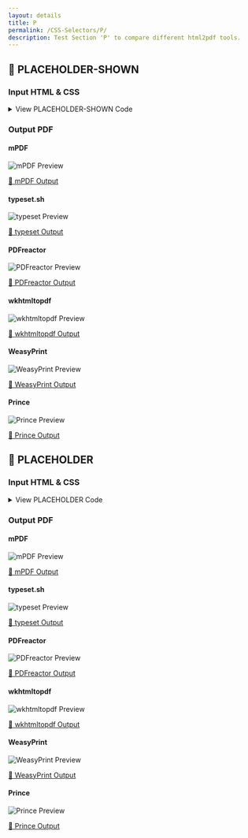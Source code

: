 ```yaml
---
layout: details
title: P
permalink: /CSS-Selectors/P/
description: Test Section 'P' to compare different html2pdf tools.
---
```




## 🔬 PLACEHOLDER-SHOWN

### Input HTML & CSS

<details>
    <summary>
        View PLACEHOLDER-SHOWN Code
    </summary>
    <pre><code class="hljs xml"><span class="hljs-meta">&lt;!DOCTYPE <span class="hljs-meta-keyword">html</span>&gt;</span>
<span class="hljs-comment">&lt;!-- Sample from https://css-tricks.com/almanac/selectors/p/placeholder-shown/ --&gt;</span>
<span class="hljs-tag">&lt;<span class="hljs-name">html</span> <span class="hljs-attr">lang</span>=<span class="hljs-string">"en"</span>&gt;</span>
    <span class="hljs-tag">&lt;<span class="hljs-name">head</span>&gt;</span>
        <span class="hljs-tag">&lt;<span class="hljs-name">style</span>&gt;</span><span class="css">
        <span class="hljs-selector-tag">input</span> {
  <span class="hljs-attribute">font-size</span>: <span class="hljs-number">1.5rem</span>;
  <span class="hljs-attribute">margin</span>: <span class="hljs-number">10px</span>;
  <span class="hljs-attribute">padding</span>: <span class="hljs-number">10px</span>;
  <span class="hljs-attribute">width</span>: <span class="hljs-number">65%</span>;
}
<span class="hljs-selector-tag">input</span><span class="hljs-selector-pseudo">:placeholder-shown</span> {
  <span class="hljs-attribute">border</span>: <span class="hljs-number">5px</span> solid red;
}



<span class="hljs-selector-tag">html</span>, <span class="hljs-selector-tag">body</span> {
  <span class="hljs-attribute">background</span>: <span class="hljs-number">#333</span>;
}

<span class="hljs-selector-tag">body</span> {
  <span class="hljs-attribute">padding-top</span>: <span class="hljs-number">4em</span>;
}

<span class="hljs-selector-tag">form</span> {
  <span class="hljs-attribute">display</span>: flex;
  <span class="hljs-attribute">justify-content</span>: center;
  <span class="hljs-attribute">align-items</span>: center;
  <span class="hljs-attribute">flex-direction</span>: column;
}

        </span><span class="hljs-tag">&lt;/<span class="hljs-name">style</span>&gt;</span>
    <span class="hljs-tag">&lt;/<span class="hljs-name">head</span>&gt;</span>
    <span class="hljs-tag">&lt;<span class="hljs-name">body</span>&gt;</span>
        <span class="hljs-tag">&lt;<span class="hljs-name">form</span>&gt;</span>
  
            <span class="hljs-tag">&lt;<span class="hljs-name">input</span> <span class="hljs-attr">type</span>=<span class="hljs-string">"text"</span> <span class="hljs-attr">placeholder</span>=<span class="hljs-string">"Placeholder text"</span> <span class="hljs-attr">value</span>=<span class="hljs-string">"Currently has a value (not showing placeholder)."</span>&gt;</span>
            
            <span class="hljs-tag">&lt;<span class="hljs-name">input</span> <span class="hljs-attr">type</span>=<span class="hljs-string">"text"</span> <span class="hljs-attr">placeholder</span>=<span class="hljs-string">"Currently has no value (showing placeholder)."</span>&gt;</span>
            
          <span class="hljs-tag">&lt;/<span class="hljs-name">form</span>&gt;</span>
            
    <span class="hljs-tag">&lt;/<span class="hljs-name">body</span>&gt;</span>
<span class="hljs-tag">&lt;/<span class="hljs-name">html</span>&gt;</span></code></pre>
    <p>
        <a href="https://raw.githubusercontent.com/azettl/compare.html2pdf.tools/master//html/CSS%20Selectors/P/placeholder-shown.html" target="_blank" rel="noopener">📄 Get Input HTML on GitHub</a>
    </p>
</details>

### Output PDF

<div class="details-boxes">
    <div>
        <h4>mPDF</h4>
        <img src="/{{ page.path }}/../mpdf__html_CSS_Selectors_P_placeholder-shown.html.png" alt="mPDF Preview" />
        <p>
            <a href="/{{ page.path }}/../mpdf__html_CSS_Selectors_P_placeholder-shown.html.pdf" target="_blank">📕 mPDF Output</a>
        </p>
    </div>
    <div>
        <h4>typeset.sh</h4>
        <img src="/{{ page.path }}/../typeset__html_CSS_Selectors_P_placeholder-shown.html.png" alt="typeset Preview" />
        <p>
            <a href="/{{ page.path }}/../typeset__html_CSS_Selectors_P_placeholder-shown.html.pdf" target="_blank">📕 typeset Output</a>
        </p>
    </div>
    <div>
        <h4>PDFreactor</h4>
        <img src="/{{ page.path }}/../pdfreactor__html_CSS_Selectors_P_placeholder-shown.html.png" alt="PDFreactor Preview" />
        <p>
            <a href="/{{ page.path }}/../pdfreactor__html_CSS_Selectors_P_placeholder-shown.html.pdf" target="_blank">📕 PDFreactor Output</a>
        </p>
    </div>
    <div>
        <h4>wkhtmltopdf</h4>
        <img src="/{{ page.path }}/../wkhtmltopdf__html_CSS_Selectors_P_placeholder-shown.html.png" alt="wkhtmltopdf Preview" />
        <p>
            <a href="/{{ page.path }}/../wkhtmltopdf__html_CSS_Selectors_P_placeholder-shown.html.pdf" target="_blank">📕 wkhtmltopdf Output</a>
        </p>
    </div>
    <div>
        <h4>WeasyPrint</h4>
        <img src="/{{ page.path }}/../weasyprint__html_CSS_Selectors_P_placeholder-shown.html.png" alt="WeasyPrint Preview" />
        <p>
            <a href="/{{ page.path }}/../weasyprint__html_CSS_Selectors_P_placeholder-shown.html.pdf" target="_blank">📕 WeasyPrint Output</a>
        </p>
    </div>
    <div>
        <h4>Prince</h4>
        <img src="/{{ page.path }}/../princexml__html_CSS_Selectors_P_placeholder-shown.html.png" alt="Prince Preview" />
        <p>
            <a href="/{{ page.path }}/../princexml__html_CSS_Selectors_P_placeholder-shown.html.pdf" target="_blank">📕 Prince Output</a>
        </p>
    </div>
</div>

## 🔬 PLACEHOLDER

### Input HTML & CSS

<details>
    <summary>
        View PLACEHOLDER Code
    </summary>
    <pre><code class="hljs xml"><span class="hljs-meta">&lt;!DOCTYPE <span class="hljs-meta-keyword">html</span>&gt;</span>
<span class="hljs-comment">&lt;!-- Sample from https://css-tricks.com/almanac/selectors/p/placeholder/ --&gt;</span>
<span class="hljs-tag">&lt;<span class="hljs-name">html</span> <span class="hljs-attr">lang</span>=<span class="hljs-string">"en"</span>&gt;</span>
    <span class="hljs-tag">&lt;<span class="hljs-name">head</span>&gt;</span>
        <span class="hljs-tag">&lt;<span class="hljs-name">style</span>&gt;</span><span class="css">
        <span class="hljs-selector-tag">label</span> {
  <span class="hljs-attribute">display</span>: block;
  <span class="hljs-attribute">color</span>: white;
  <span class="hljs-attribute">margin</span>: <span class="hljs-number">0</span> <span class="hljs-number">0</span> <span class="hljs-number">4px</span>;
}
<span class="hljs-selector-tag">input</span> {
  <span class="hljs-attribute">border</span>: <span class="hljs-number">#000</span>;
  <span class="hljs-attribute">padding</span>: <span class="hljs-number">10px</span>;
  <span class="hljs-attribute">font-size</span>: <span class="hljs-number">1.2em</span>;
  <span class="hljs-attribute">width</span>: <span class="hljs-number">100%</span>;
}
<span class="hljs-selector-tag">input</span><span class="hljs-selector-pseudo">::placeholder</span> {
  <span class="hljs-attribute">color</span>: red;
}
<span class="hljs-selector-tag">label</span>, <span class="hljs-selector-tag">input</span> {
  <span class="hljs-attribute">font-family</span>: sans-serif;
}
<span class="hljs-selector-tag">form</span> {
  <span class="hljs-attribute">width</span>: <span class="hljs-number">65%</span>;
}

<span class="hljs-selector-tag">body</span> {
  <span class="hljs-attribute">background</span>: <span class="hljs-number">#333</span>;
  <span class="hljs-attribute">display</span>: flex;
  <span class="hljs-attribute">justify-content</span>: center;
  <span class="hljs-attribute">align-items</span>: center;
}
* {
  <span class="hljs-attribute">box-sizing</span>: border-box;
}
        </span><span class="hljs-tag">&lt;/<span class="hljs-name">style</span>&gt;</span>
    <span class="hljs-tag">&lt;/<span class="hljs-name">head</span>&gt;</span>
    <span class="hljs-tag">&lt;<span class="hljs-name">body</span>&gt;</span>
        <span class="hljs-tag">&lt;<span class="hljs-name">form</span> <span class="hljs-attr">action</span>=<span class="hljs-string">""</span>&gt;</span>
  
            <span class="hljs-tag">&lt;<span class="hljs-name">div</span>&gt;</span>
              <span class="hljs-tag">&lt;<span class="hljs-name">label</span> <span class="hljs-attr">for</span>=<span class="hljs-string">"school"</span>&gt;</span>School Name:<span class="hljs-tag">&lt;/<span class="hljs-name">label</span>&gt;</span>
              <span class="hljs-tag">&lt;<span class="hljs-name">input</span> <span class="hljs-attr">id</span>=<span class="hljs-string">"school"</span> <span class="hljs-attr">name</span>=<span class="hljs-string">"schoo"</span> <span class="hljs-attr">type</span>=<span class="hljs-string">"text"</span> <span class="hljs-attr">placeholder</span>=<span class="hljs-string">"Cherry River Middle School"</span>&gt;</span>
            <span class="hljs-tag">&lt;/<span class="hljs-name">div</span>&gt;</span>
            
            
            
          <span class="hljs-tag">&lt;/<span class="hljs-name">form</span>&gt;</span>
    <span class="hljs-tag">&lt;/<span class="hljs-name">body</span>&gt;</span>
<span class="hljs-tag">&lt;/<span class="hljs-name">html</span>&gt;</span></code></pre>
    <p>
        <a href="https://raw.githubusercontent.com/azettl/compare.html2pdf.tools/master//html/CSS%20Selectors/P/placeholder.html" target="_blank" rel="noopener">📄 Get Input HTML on GitHub</a>
    </p>
</details>

### Output PDF

<div class="details-boxes">
    <div>
        <h4>mPDF</h4>
        <img src="/{{ page.path }}/../mpdf__html_CSS_Selectors_P_placeholder.html.png" alt="mPDF Preview" />
        <p>
            <a href="/{{ page.path }}/../mpdf__html_CSS_Selectors_P_placeholder.html.pdf" target="_blank">📕 mPDF Output</a>
        </p>
    </div>
    <div>
        <h4>typeset.sh</h4>
        <img src="/{{ page.path }}/../typeset__html_CSS_Selectors_P_placeholder.html.png" alt="typeset Preview" />
        <p>
            <a href="/{{ page.path }}/../typeset__html_CSS_Selectors_P_placeholder.html.pdf" target="_blank">📕 typeset Output</a>
        </p>
    </div>
    <div>
        <h4>PDFreactor</h4>
        <img src="/{{ page.path }}/../pdfreactor__html_CSS_Selectors_P_placeholder.html.png" alt="PDFreactor Preview" />
        <p>
            <a href="/{{ page.path }}/../pdfreactor__html_CSS_Selectors_P_placeholder.html.pdf" target="_blank">📕 PDFreactor Output</a>
        </p>
    </div>
    <div>
        <h4>wkhtmltopdf</h4>
        <img src="/{{ page.path }}/../wkhtmltopdf__html_CSS_Selectors_P_placeholder.html.png" alt="wkhtmltopdf Preview" />
        <p>
            <a href="/{{ page.path }}/../wkhtmltopdf__html_CSS_Selectors_P_placeholder.html.pdf" target="_blank">📕 wkhtmltopdf Output</a>
        </p>
    </div>
    <div>
        <h4>WeasyPrint</h4>
        <img src="/{{ page.path }}/../weasyprint__html_CSS_Selectors_P_placeholder.html.png" alt="WeasyPrint Preview" />
        <p>
            <a href="/{{ page.path }}/../weasyprint__html_CSS_Selectors_P_placeholder.html.pdf" target="_blank">📕 WeasyPrint Output</a>
        </p>
    </div>
    <div>
        <h4>Prince</h4>
        <img src="/{{ page.path }}/../princexml__html_CSS_Selectors_P_placeholder.html.png" alt="Prince Preview" />
        <p>
            <a href="/{{ page.path }}/../princexml__html_CSS_Selectors_P_placeholder.html.pdf" target="_blank">📕 Prince Output</a>
        </p>
    </div>
</div>



